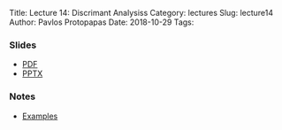 Title: Lecture 14: Discrimant Analysiss
Category: lectures
Slug: lecture14
Author: Pavlos Protopapas
Date: 2018-10-29
Tags:


### Slides

- [PDF]({attach}presentation/Lecture14_Discrimant_Analysis.pdf)
- [PPTX]({attach}presentation/Lecture14_Discrimant_Analysis.pptx)

### Notes
- [Examples]({filename}notebook/Lecture14_Notebook.ipynb)
